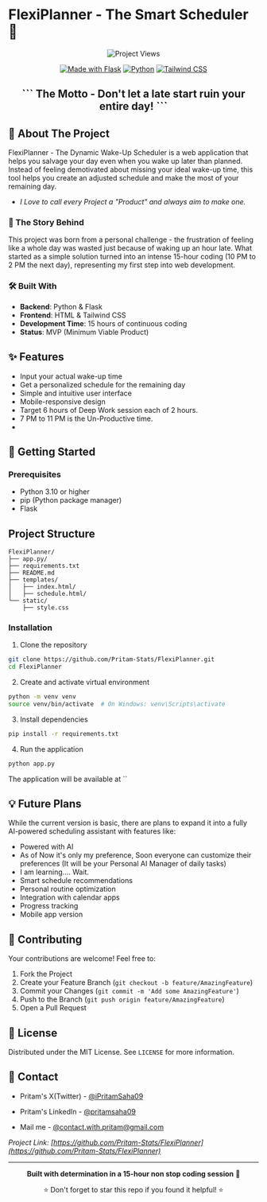 # FlexiPlanner - The Smart Scheduler 🌅

<div align="center">

![Project Views](https://komarev.com/ghpvc/?username=your-github-username&label=Project+Views)

[![Made with Flask](https://img.shields.io/badge/Made%20with-Flask-black?style=flat-square&logo=flask)](https://flask.palletsprojects.com/en/2.0.x/)
[![Python](https://img.shields.io/badge/Python-3.7+-blue?style=flat-square&logo=python)](https://www.python.org/)
[![Tailwind CSS](https://img.shields.io/badge/Tailwind%20CSS-2.2+-blue?style=flat-square&logo=tailwind-css)](https://tailwindcss.com/)

<h2> ```  The Motto - Don't let a late start ruin your entire day!  ``` </h2>

</div>

## 📖 About The Project

FlexiPlanner - The Dynamic Wake-Up Scheduler is a web application that helps you salvage your day even when you wake up later than planned. Instead of feeling demotivated about missing your ideal wake-up time, this tool helps you create an adjusted schedule and make the most of your remaining day.
- *I Love to call every Project a "Product" and always aim to make one.*

### 🌟 The Story Behind

This project was born from a personal challenge - the frustration of feeling like a whole day was wasted just because of waking up an hour late. What started as a simple solution turned into an intense 15-hour coding (10 PM to 2 PM the next day), representing my first step into web development.

### 🛠️ Built With

- **Backend**: Python & Flask
- **Frontend**: HTML & Tailwind CSS
- **Development Time**: 15 hours of continuous coding
- **Status**: MVP (Minimum Viable Product)

## ✨ Features

- Input your actual wake-up time
- Get a personalized schedule for the remaining day
- Simple and intuitive user interface
- Mobile-responsive design
- Target 6 hours of Deep Work session each of 2 hours.
- 7 PM to 11 PM is the Un-Productive time.
-

## 🚀 Getting Started

### Prerequisites

- Python 3.10 or higher
- pip (Python package manager)
- Flask

## Project Structure
```
FlexiPlanner/
├── app.py/
├── requirements.txt
├── README.md
├── templates/
│   ├── index.html/
│   ├── schedule.html/
└── static/
    ├── style.css

```


### Installation

1. Clone the repository
```bash
git clone https://github.com/Pritam-Stats/FlexiPlanner.git
cd FlexiPlanner
```

2. Create and activate virtual environment
```bash
python -m venv venv
source venv/bin/activate  # On Windows: venv\Scripts\activate
```

3. Install dependencies
```bash
pip install -r requirements.txt
```

4. Run the application
```bash
python app.py
```

The application will be available at ``

## 💡 Future Plans

While the current version is basic, there are plans to expand it into a fully AI-powered scheduling assistant with features like:

- Powered with AI
- As of Now it's only my preference, Soon everyone can customize their preferences (It will be your Personal AI Manager of daily tasks) 
- I am learning.... Wait.
- Smart schedule recommendations
- Personal routine optimization
- Integration with calendar apps
- Progress tracking
- Mobile app version

## 🤝 Contributing

Your contributions are welcome! Feel free to:

1. Fork the Project
2. Create your Feature Branch (`git checkout -b feature/AmazingFeature`)
3. Commit your Changes (`git commit -m 'Add some AmazingFeature'`)
4. Push to the Branch (`git push origin feature/AmazingFeature`)
5. Open a Pull Request

## 📝 License

Distributed under the MIT License. See `LICENSE` for more information.

## 👤 Contact

- Pritam's X(Twitter) - [@iPritamSaha09](https://x.com/iPritamSaha09)
- Pritam's LinkedIn - [@pritamsaha09](https://www.linkedin.com/in/pritamsaha09/)

- Mail me - [@contact.with.pritam@gmail.com](mailto:contact.with.pritam@gmail.com)

*Project Link: [https://github.com/Pritam-Stats/FlexiPlanner](https://github.com/Pritam-Stats/FlexiPlanner)*

---

<div align="center">

**Built with determination in a 15-hour non stop coding session** 🚀

⭐ Don't forget to star this repo if you found it helpful! ⭐

</div>
